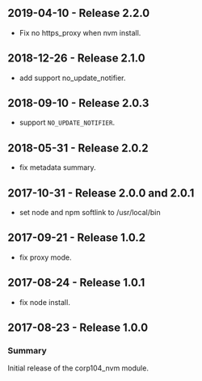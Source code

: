 ## 2019-04-10 - Release 2.2.0

  - Fix no https_proxy when nvm install.

## 2018-12-26 - Release 2.1.0

  - add support no_update_notifier.

## 2018-09-10 - Release 2.0.3

  - support `NO_UPDATE_NOTIFIER`.

## 2018-05-31 - Release 2.0.2

  - fix metadata summary.

## 2017-10-31 - Release 2.0.0 and 2.0.1

  - set node and npm softlink to /usr/local/bin

## 2017-09-21 - Release 1.0.2

  - fix proxy mode.

## 2017-08-24 - Release 1.0.1

  - fix node install.

## 2017-08-23 - Release 1.0.0
### Summary

Initial release of the corp104_nvm module.
